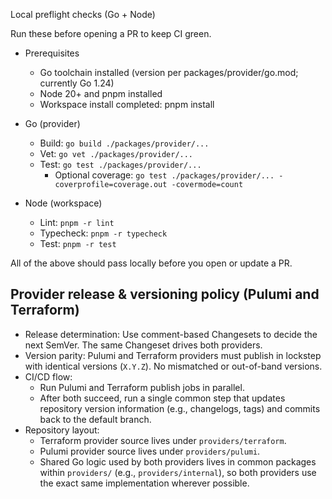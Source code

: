 Local preflight checks (Go + Node)

Run these before opening a PR to keep CI green.

- Prerequisites
  - Go toolchain installed (version per packages/provider/go.mod; currently Go 1.24)
  - Node 20+ and pnpm installed
  - Workspace install completed: pnpm install

- Go (provider)
  - Build: `go build ./packages/provider/...`
  - Vet: `go vet ./packages/provider/...`
  - Test: `go test ./packages/provider/...`
    - Optional coverage: `go test ./packages/provider/... -coverprofile=coverage.out -covermode=count`

- Node (workspace)
  - Lint: `pnpm -r lint`
  - Typecheck: `pnpm -r typecheck`
  - Test: `pnpm -r test`

All of the above should pass locally before you open or update a PR.

## Provider release & versioning policy (Pulumi and Terraform)

- Release determination: Use comment-based Changesets to decide the next SemVer. The same Changeset drives both providers.
- Version parity: Pulumi and Terraform providers must publish in lockstep with identical versions (`X.Y.Z`). No mismatched or out-of-band versions.
- CI/CD flow:
  - Run Pulumi and Terraform publish jobs in parallel.
  - After both succeed, run a single common step that updates repository version information (e.g., changelogs, tags) and commits back to the default branch.
- Repository layout:
  - Terraform provider source lives under `providers/terraform`.
  - Pulumi provider source lives under `providers/pulumi`.
  - Shared Go logic used by both providers lives in common packages within `providers/` (e.g., `providers/internal`), so both providers use the exact same implementation wherever possible.
